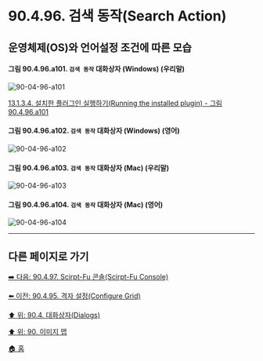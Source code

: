 # 90.4.96. 검색 동작(Search Action)
## 운영체제(OS)와 언어설정 조건에 따른 모습

<a id="90-04-96-a101"></a>

#### 그림 90.4.96.a101. `검색 동작` 대화상자 (Windows) (우리말)
![90-04-96-a101](https://github.com/wonder13662/gimp/assets/15767104/29892da1-42f9-41dd-a60e-e5a6d104cc66)

[13.1.3.4. 설치한 플러그인 실행하기(Running the installed plugin) - 그림 90.4.96.a101](./13-01-03-04-running_the_installed_plugin.md#90-04-96-a101)

<a id="90-04-96-a102"></a>

#### 그림 90.4.96.a102. `검색 동작` 대화상자 (Windows) (영어)
![90-04-96-a102](https://github.com/wonder13662/gimp/assets/15767104/7006553b-fbb1-495f-b327-902efcf0580a)

<a id="90-04-96-a103"></a>

#### 그림 90.4.96.a103. `검색 동작` 대화상자 (Mac) (우리말)
![90-04-96-a103](https://github.com/wonder13662/gimp/assets/15767104/eb5f80b1-a049-45b9-955b-e95dcedaf0aa)

<a id="90-04-96-a104"></a>

#### 그림 90.4.96.a104. `검색 동작` 대화상자 (Mac) (영어)
![90-04-96-a104](https://github.com/wonder13662/gimp/assets/15767104/16390c30-1cf1-45ba-ad44-bbfbc9c58e1b)

***

## 다른 페이지로 가기

[➡️ 다음: 90.4.97. Scirpt-Fu 콘솔(Scirpt-Fu Console)](./90-04-0097-script_fu_console.md)

[⬅️ 이전: 90.4.95. 격자 설정(Configure Grid)](./90-04-0095-configure_grid.md)

[⬆️ 위: 90.4. 대화상자(Dialogs)](./90-04-0000-dialogs.md)

[⬆️ 위: 90. 이미지 맵](./90-00-image-map.md)

[🏠 홈](./00-home.md)

